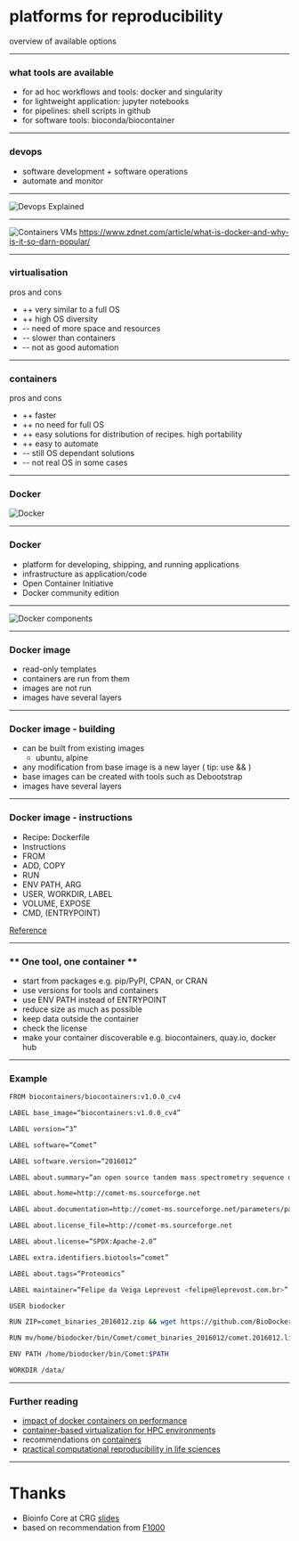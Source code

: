 # platforms for reproducibility 

overview of available options

---

### what tools are available 

- for ad hoc workflows and tools: docker and singularity
- for lightweight application: jupyter notebooks
- for pipelines: shell scripts in github   
- for software tools: bioconda/biocontainer  

---
### devops 

- software development + software operations
- automate and monitor

---

![Devops Explained](https://hostadvice.com/wp-content/uploads/2018/03/devopsext.jpg)

---

![Containers VMs](https://zdnet2.cbsistatic.com/hub/i/r/2017/05/08/af178c5a-64dd-4900-8447-3abd739757e3/resize/770xauto/78abd09a8d41c182a28118ac0465c914/docker-vm-container.png)
https://www.zdnet.com/article/what-is-docker-and-why-is-it-so-darn-popular/

---

### virtualisation
pros and cons

- ++ very similar to a full OS
- ++ high OS diversity
- -- need of more space and resources
- -- slower than containers
- -- not as good automation

---

### containers
pros and cons

- ++ faster
- ++ no need for full OS
- ++ easy solutions for distribution of recipes. high portability
- ++ easy to automate
- -- still OS dependant solutions
- -- not real OS in some cases

---

### Docker

![Docker](https://msdnshared.blob.core.windows.net/media/2017/10/docker.png)

---

### Docker

- platform for developing, shipping, and running applications
- infrastructure as application/code
- Open Container Initiative
- Docker community edition

---

![Docker components](https://docs.docker.com/engine/images/architecture.svg)

---

### Docker image

- read-only templates
- containers are run from them
- images are not run
- images have several layers

---

### Docker image - building

- can be built from existing images
  - ubuntu, alpine
- any modification from base image is a new layer ( tip: use && )
- base images can be created with tools such as Debootstrap
- images have several layers
---

### Docker image - instructions

- Recipe: Dockerfile
- Instructions
- FROM
- ADD, COPY
- RUN
- ENV PATH, ARG
- USER, WORKDIR, LABEL
- VOLUME, EXPOSE
- CMD, (ENTRYPOINT)

[Reference](https://docs.docker.com/engine/reference/builder/)

---

### ** One tool, one container **

- start from packages e.g. pip/PyPI, CPAN, or CRAN
- use versions for tools and containers
- use ENV PATH instead of ENTRYPOINT
- reduce size as much as possible
- keep data outside the container
- check the license
- make your container discoverable e.g. biocontainers, quay.io, docker hub

---

### Example

```bash
FROM biocontainers/biocontainers:v1.0.0_cv4

LABEL base_image=“biocontainers:v1.0.0_cv4”

LABEL version=“3”

LABEL software=“Comet”

LABEL software.version=“2016012”

LABEL about.summary=“an open source tandem mass spectrometry sequence database search tool”

LABEL about.home=http://comet-ms.sourceforge.net

LABEL about.documentation=http://comet-ms.sourceforge.net/parameters/parameters_2016010

LABEL about.license_file=http://comet-ms.sourceforge.net

LABEL about.license=“SPDX:Apache-2.0”

LABEL extra.identifiers.biotools=“comet”

LABEL about.tags=“Proteomics”

LABEL maintainer=“Felipe da Veiga Leprevost <felipe@leprevost.com.br>”

USER biodocker

RUN ZIP=comet_binaries_2016012.zip && wget https://github.com/BioDocker/software-archive/releases/download/Comet/$ZIP-O/tmp/$ZIP&&unzip/tmp/$ZIP-d/home/biodocker/bin/Comet/&&chmod-R 755/home/biodocker/bin/Comet/*&&rm/tmp/$ZIP

RUN mv/home/biodocker/bin/Comet/comet_binaries_2016012/comet.2016012.linux.exe/home/biodocker/bin/Comet/comet

ENV PATH /home/biodocker/bin/Comet:$PATH

WORKDIR /data/
```
---

### Further reading ###

- [impact of docker containers on performance](https://peerj.com/articles/1273/)
- [container-based virtualization for HPC environments](https://arxiv.org/abs/1709.10140)
- recommendations on [containers](https://f1000research.com/articles/7-742/v1)
- [practical computational reproducibility in life sciences](https://www.biorxiv.org/content/early/2017/10/11/200683)

---

# Thanks

- Bioinfo Core at CRG  [slides](https://github.com/biocorecrg/C4LWG-2018/tree/master/slides)
- based on recommendation from [F1000](https://f1000research.com/articles/7-742/v1)
